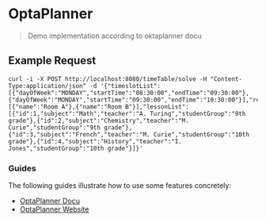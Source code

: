 # OptaPlanner
> Demo implementation according to oktaplanner docu


## Example Request

```
curl -i -X POST http://localhost:8080/timeTable/solve -H "Content-Type:application/json" -d '{"timeslotList":[{"dayOfWeek":"MONDAY","startTime":"08:30:00","endTime":"09:30:00"},{"dayOfWeek":"MONDAY","startTime":"09:30:00","endTime":"10:30:00"}],"roomList":[{"name":"Room A"},{"name":"Room B"}],"lessonList":[{"id":1,"subject":"Math","teacher":"A. Turing","studentGroup":"9th grade"},{"id":2,"subject":"Chemistry","teacher":"M. Curie","studentGroup":"9th grade"},{"id":3,"subject":"French","teacher":"M. Curie","studentGroup":"10th grade"},{"id":4,"subject":"History","teacher":"I. Jones","studentGroup":"10th grade"}]}'
```

### Guides
The following guides illustrate how to use some features concretely:

* [OptaPlanner Docu](https://docs.optaplanner.org/8.0.0.Final/optaplanner-docs/html_single/index.html#springBootJavaQuickStart)
* [OptaPlanner Website](https://www.optaplanner.org/)
